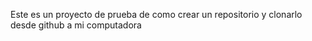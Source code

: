 Este es un proyecto de prueba de como crear un repositorio y clonarlo desde github a mi computadora 

